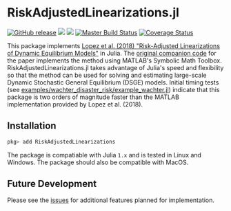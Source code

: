 # RiskAdjustedLinearizations.jl

[![GitHub release](https://img.shields.io/github/release/chenwilliam77/RiskAdjustedLinearizations.jl.svg)](https://github.com/chenwilliam77/RiskAdjustedLinearizations.jl/releases/latest)
[![](https://img.shields.io/badge/docs-stable-3f51b5.svg)](https://chenwilliam77.github.io/RiskAdjustedLinearizations.jl/stable)
[![](https://img.shields.io/badge/docs-dev-3f51b5.svg)](https://chenwilliam77.github.io/RiskAdjustedLinearizations.jl/dev)
[![Master Build Status](https://travis-ci.com/chenwilliam77/RiskAdjustedLinearizations.jl.svg?branch=master)](https://travis-ci.com/github/chenwilliam77/RiskAdjustedLinearizations.jl)
[![Coverage Status](https://coveralls.io/repos/github/chenwilliam77/RiskAdjustedLinearizations.jl/badge.svg?branch=master)](https://coveralls.io/github/chenwilliam77/RiskAdjustedLinearizations.jl?branch=master)

This package implements [Lopez et al. (2018) "Risk-Adjusted Linearizations of Dynamic Equilibrium Models"](https://ideas.repec.org/p/bfr/banfra/702.html) in Julia. The [original companion code](https://github.com/fvazquezgrande/gen_affine) for the paper implements the method using MATLAB's Symbolic Math Toolbox. RiskAdjustedLinearizations.jl takes advantage of Julia's speed and flexibility so that the method can be used for solving and estimating large-scale Dynamic Stochastic General Equilibrium (DSGE) models. Initial timing tests (see [examples/wachter_disaster_risk/example_wachter.jl](https://github.com/chenwilliam77/RiskAdjustedLinearizations/tree/master/examples/wachter_disaster_risk/example_wachter.jl)) indicate that this package is two orders of magnitude faster than the MATLAB implementation provided by Lopez et al. (2018).

## Installation

```julia
pkg> add RiskAdjustedLinearizations
```

The package is compatiable with Julia `1.x` and is tested in Linux and Windows. The package should also be compatible with MacOS.


## Future Development

Please see the [issues](https://github.com/chenwilliam77/RiskAdjustedLinearizations/issues) for additional features planned for implementation.
